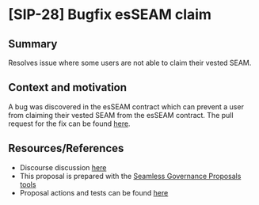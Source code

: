 # [SIP-28] Bugfix esSEAM claim

## Summary

Resolves issue where some users are not able to claim their vested SEAM.

## Context and motivation

A bug was discovered in the esSEAM contract which can prevent a user from claiming their vested SEAM from the esSEAM contract. The pull request for the fix can be found [here](https://github.com/seamless-protocol/governance/pull/68).

## Resources/References

- Discourse discussion [here](https://seamlessprotocol.discourse.group/t/gp-bugfix-esseam-claim/547)
- This proposal is prepared with the [Seamless Governance Proposals tools](https://github.com/seamless-protocol/gov-proposals)
- Proposal actions and tests can be found [here](https://github.com/seamless-protocol/gov-proposals/tree/main/proposals/sip_28_upgrading_escrow_seam)
